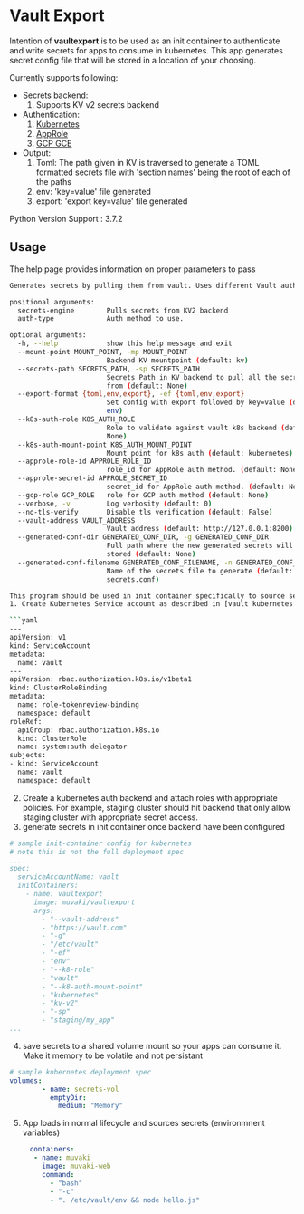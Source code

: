 # Vault Export

Intention of **vaultexport** is to be used as an init container to authenticate and write secrets for apps to consume in kubernetes. This app generates secret config file that will be stored in a location of your choosing.


Currently supports following:
- Secrets backend:
    1. Supports KV v2 secrets backend
- Authentication:
    1. [Kubernetes](https://www.vaultproject.io/docs/auth/kubernetes.html)
    2. [AppRole](https://www.vaultproject.io/docs/auth/approle.html)
    3. [GCP GCE](https://www.vaultproject.io/docs/auth/gcp.html)
- Output:
  1. Toml: The path given in KV is traversed to generate a TOML formatted secrets file with 'section names' being the root of each of the paths
  2. env: 'key=value' file generated
  3. export: 'export key=value' file generated

Python Version Support : 3.7.2

## Usage

The help page provides information on proper parameters to pass
```sh
Generates secrets by pulling them from vault. Uses different Vault auth methods authenticate against backend.

positional arguments:
  secrets-engine        Pulls secrets from KV2 backend
  auth-type             Auth method to use.

optional arguments:
  -h, --help            show this help message and exit
  --mount-point MOUNT_POINT, -mp MOUNT_POINT
                        Backend KV mountpoint (default: kv)
  --secrets-path SECRETS_PATH, -sp SECRETS_PATH
                        Secrets Path in KV backend to pull all the secrets
                        from (default: None)
  --export-format {toml,env,export}, -ef {toml,env,export}
                        Set config with export followed by key=value (default:
                        env)
  --k8s-auth-role K8S_AUTH_ROLE
                        Role to validate against vault k8s backend (default:
                        None)
  --k8s-auth-mount-point K8S_AUTH_MOUNT_POINT
                        Mount point for k8s auth (default: kubernetes)
  --approle-role-id APPROLE_ROLE_ID
                        role_id for AppRole auth method. (default: None)
  --approle-secret-id APPROLE_SECRET_ID
                        secret_id for AppRole auth method. (default: None)
  --gcp-role GCP_ROLE   role for GCP auth method (default: None)
  --verbose, -v         Log verbosity (default: 0)
  --no-tls-verify       Disable tls verification (default: False)
  --vault-address VAULT_ADDRESS
                        Vault address (default: http://127.0.0.1:8200)
  --generated-conf-dir GENERATED_CONF_DIR, -g GENERATED_CONF_DIR
                        Full path where the new generated secrets will be
                        stored (default: None)
  --generated-conf-filename GENERATED_CONF_FILENAME, -n GENERATED_CONF_FILENAME
                        Name of the secrets file to generate (default:
                        secrets.conf)

This program should be used in init container specifically to source secrets before launching app. Steps for ideal scenario:
1. Create Kubernetes Service account as described in [vault kubernetes auth backend documentation](https://www.vaultproject.io/docs/auth/kubernetes.html)

```yaml
---
apiVersion: v1
kind: ServiceAccount
metadata:
  name: vault
---
apiVersion: rbac.authorization.k8s.io/v1beta1
kind: ClusterRoleBinding
metadata:
  name: role-tokenreview-binding
  namespace: default
roleRef:
  apiGroup: rbac.authorization.k8s.io
  kind: ClusterRole
  name: system:auth-delegator
subjects:
- kind: ServiceAccount
  name: vault
  namespace: default
```

2. Create a kubernetes auth backend and attach roles with appropriate policies. For example, staging cluster should hit backend that only allow staging cluster with appropriate secret access.
3. generate secrets in init container once backend have been configured
```yaml
# sample init-container config for kubernetes
# note this is not the full deployment spec
...
spec:
  serviceAccountName: vault
  initContainers:
    - name: vaultexport
      image: muvaki/vaultexport
      args:
        - "--vault-address"
        - "https://vault.com"
        - "-g"
        - "/etc/vault"
        - "-ef"
        - "env"
        - "--k8-role"
        - "vault"
        - "--k8-auth-mount-point"
        - "kubernetes"
        - "kv-v2"
        - "-sp"
        - "staging/my_app"
...
```
4. save secrets to a shared volume mount so your apps can consume it. Make it memory to be volatile and not persistant
```yaml
# sample kubernetes deployment spec
volumes:
        - name: secrets-vol
          emptyDir:
            medium: "Memory"
```
5. App loads in normal lifecycle and sources secrets (environmnent variables)
```yaml
     containers:
      - name: muvaki
        image: muvaki-web
        command:
          - "bash"
          - "-c"
          - ". /etc/vault/env && node hello.js"
```
